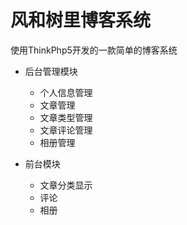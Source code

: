 风和树里博客系统
===============

使用ThinkPhp5开发的一款简单的博客系统

 + 后台管理模块
    + 个人信息管理
    + 文章管理
    + 文章类型管理
    + 文章评论管理
    + 相册管理
    
 + 前台模块
    + 文章分类显示
    + 评论
    + 相册
 